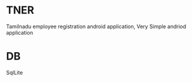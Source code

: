 # TNER
Tamilnadu  employee registration android  application,
Very Simple andriod application
# DB
SqlLite
